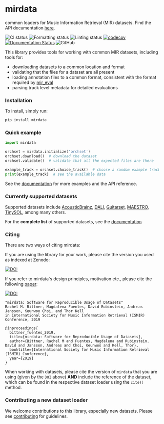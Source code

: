 # mirdata
common loaders for Music Information Retrieval (MIR) datasets. Find the API documentation [here](https://mirdata.readthedocs.io/).

![CI status](https://github.com/mirdata/mirdata/actions/workflows/ci.yml/badge.svg)
![Formatting status](https://github.com/mirdata/mirdata/actions/workflows/formatting.yml/badge.svg)
![Linting status](https://github.com/mirdata/mirdata/actions/workflows/lint-python.yml/badge.svg)
[![codecov](https://codecov.io/gh/mir-dataset-loaders/mirdata/branch/master/graph/badge.svg)](https://codecov.io/gh/mir-dataset-loaders/mirdata)
[![Documentation Status](https://readthedocs.org/projects/mirdata/badge/?version=latest)](https://mirdata.readthedocs.io/en/latest/?badge=latest)
![GitHub](https://img.shields.io/github/license/mir-dataset-loaders/mirdata.svg)


This library provides tools for working with common MIR datasets, including tools for:
* downloading datasets to a common location and format
* validating that the files for a dataset are all present 
* loading annotation files to a common format, consistent with the format required by [mir_eval](https://github.com/craffel/mir_eval)
* parsing track level metadata for detailed evaluations


### Installation

To install, simply run:

```python
pip install mirdata
```

### Quick example
```python
import mirdata

orchset = mirdata.initialize('orchset')
orchset.download()  # download the dataset
orchset.validate()  # validate that all the expected files are there

example_track = orchset.choice_track()  # choose a random example track
print(example_track)  # see the available data
```
See the [documentation](https://mirdata.readthedocs.io/) for more examples and the API reference.


### Currently supported datasets


Supported datasets include [AcousticBrainz](https://zenodo.org/record/2553414#.X8jTgulKhhE), [DALI](https://github.com/gabolsgabs/DALI), [Guitarset](http://github.com/marl/guitarset/), [MAESTRO](https://magenta.tensorflow.org/datasets/maestro), [TinySOL](https://www.orch-idea.org/), among many others.

For the **complete list** of supported datasets, see the [documentation](https://mirdata.readthedocs.io/en/stable/source/quick_reference.html)


### Citing


There are two ways of citing mirdata:

If you are using the library for your work, please cite the version you used as indexed at Zenodo:

[![DOI](https://zenodo.org/badge/DOI/10.5281/zenodo.4355859.svg)](https://doi.org/10.5281/zenodo.4355859)

If you refer to mirdata's design principles, motivation etc., please cite the following [paper](https://zenodo.org/record/3527750#.X-Inp5NKhUI):

[![DOI](https://zenodo.org/badge/DOI/10.5281/zenodo.3527750.svg)](https://doi.org/10.5281/zenodo.3527750)

```
"mirdata: Software for Reproducible Usage of Datasets"
Rachel M. Bittner, Magdalena Fuentes, David Rubinstein, Andreas Jansson, Keunwoo Choi, and Thor Kell
in International Society for Music Information Retrieval (ISMIR) Conference, 2019
```

```
@inproceedings{
  bittner_fuentes_2019,
  title={mirdata: Software for Reproducible Usage of Datasets},
  author={Bittner, Rachel M and Fuentes, Magdalena and Rubinstein, David and Jansson, Andreas and Choi, Keunwoo and Kell, Thor},
  booktitle={International Society for Music Information Retrieval (ISMIR) Conference},
  year={2019}
}
```

When working with datasets, please cite the version of `mirdata` that you are using (given by the `DOI` above) **AND** include the reference of the dataset, which can be found in the respective dataset loader using the `cite()` method. 

### Contributing a new dataset loader

We welcome contributions to this library, especially new datasets. Please see [contributing](https://mirdata.readthedocs.io/en/latest/source/contributing.html) for guidelines.
